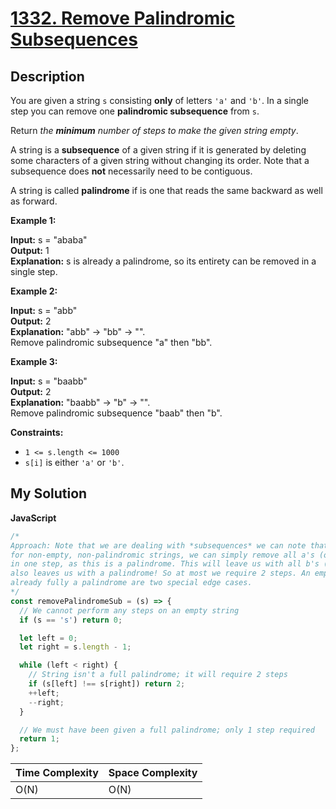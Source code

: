 # [1332. Remove Palindromic Subsequences](https://leetcode.com/problems/remove-palindromic-subsequences)

## Description

You are given a string `s` consisting **only** of letters `'a'` and `'b'`. In a single step you can remove one **palindromic subsequence** from `s`.

Return _the **minimum** number of steps to make the given string empty_.

A string is a **subsequence** of a given string if it is generated by deleting some characters of a given string without changing its order. Note that a subsequence does **not** necessarily need to be contiguous.

A string is called **palindrome** if is one that reads the same backward as well as forward.

**Example 1:**

**Input:** s = "ababa"  
**Output:** 1  
**Explanation:** s is already a palindrome, so its entirety can be removed in a single step.

**Example 2:**

**Input:** s = "abb"  
**Output:** 2  
**Explanation:** "abb" -> "bb" -> "".  
Remove palindromic subsequence "a" then "bb".

**Example 3:**

**Input:** s = "baabb"  
**Output:** 2  
**Explanation:** "baabb" -> "b" -> "".  
Remove palindromic subsequence "baab" then "b".

**Constraints:**

- `1 <= s.length <= 1000`
- `s[i]` is either `'a'` or `'b'`.

## My Solution

**JavaScript**

```js
/*
Approach: Note that we are dealing with *subsequences* we can note that
for non-empty, non-palindromic strings, we can simply remove all a's (or b's)
in one step, as this is a palindrome. This will leave us with all b's (or a's) in the next step -- which
also leaves us with a palindrome! So at most we require 2 steps. An empty string and a string that's
already fully a palindrome are two special edge cases.
*/
const removePalindromeSub = (s) => {
  // We cannot perform any steps on an empty string
  if (s == 's') return 0;

  let left = 0;
  let right = s.length - 1;

  while (left < right) {
    // String isn't a full palindrome; it will require 2 steps
    if (s[left] !== s[right]) return 2;
    ++left;
    --right;
  }

  // We must have been given a full palindrome; only 1 step required
  return 1;
};
```

| Time Complexity | Space Complexity |
| --------------- | ---------------- |
| O(N)            | O(N)             |
